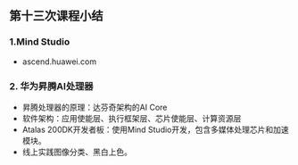 ## 第十三次课程小结

### 1.Mind Studio

- ascend.huawei.com

### 2. 华为昇腾AI处理器

- 昇腾处理器的原理：达芬奇架构的AI Core
- 软件架构：应用使能层、执行框架层、芯片使能层、计算资源层
- Atalas 200DK开发者板：使用Mind Studio开发，包含多媒体处理芯片和加速模块。
- 线上实践图像分类、黑白上色。